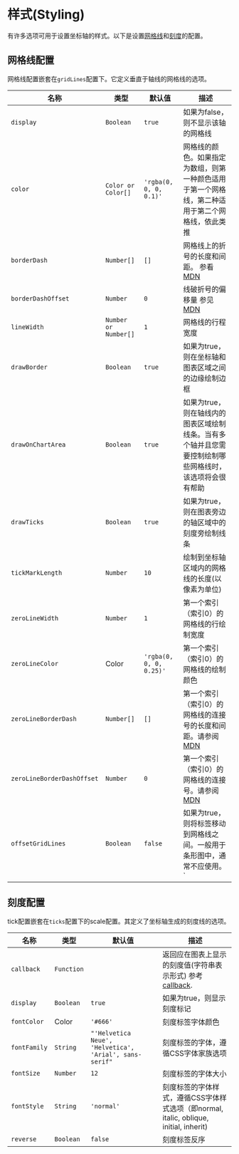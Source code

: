 # 样式(Styling)

有许多选项可用于设置坐标轴的样式。以下是设置[网格线](#grid-line-configuration)和[刻度](#tick-configuration)的配置。

## 网格线配置

网格线配置嵌套在`gridLines`配置下。它定义垂直于轴线的网格线的选项。

| 名称                       | 类型                 | 默认值                  | 描述                                                                                                                                                |
| -------------------------- | -------------------- | ----------------------- | --------------------------------------------------------------------------------------------------------------------------------------------------- |
| `display`                  | `Boolean`            | `true`                  | 如果为false，则不显示该轴的网格线                                                                                                                   |
| `color`                    | `Color or Color[]`   | `'rgba(0, 0, 0, 0.1)'`  | 网格线的颜色。如果指定为数组，则第一种颜色适用于第一个网格线，第二种适用于第二个网格线，依此类推                                                    |
| `borderDash`               | `Number[]`           | `[]`                    | 网格线上的折号的长度和间距。 参看 [MDN](https://developer.mozilla.org/en-US/docs/Web/API/CanvasRenderingContext2D/setLineDash)                      |
| `borderDashOffset`         | `Number`             | `0`                     | 线破折号的偏移量 参见 [MDN](https://developer.mozilla.org/en-US/docs/Web/API/CanvasRenderingContext2D/lineDashOffset)                               |
| `lineWidth`                | `Number or Number[]` | `1`                     | 网格线的行程宽度                                                                                                                                    |
| `drawBorder`               | `Boolean`            | `true`                  | 如果为true，则在坐标轴和图表区域之间的边缘绘制边框                                                                                                  |
| `drawOnChartArea`          | `Boolean`            | `true`                  | 如果为true，则在轴线内的图表区域绘制线条。当有多个轴并且您需要控制绘制哪些网格线时，该选项将会很有帮助                                              |
| `drawTicks`                | `Boolean`            | `true`                  | 如果为true，则在图表旁边的轴区域中的刻度旁绘制线条                                                                                                  |
| `tickMarkLength`           | `Number`             | `10`                    | 绘制到坐标轴区域内的网格线的长度(以像素为单位)                                                                                                      |
| `zeroLineWidth`            | `Number`             | `1`                     | 第一个索引（索引0）的网格线的行绘制宽度                                                                                                             |
| `zeroLineColor`            | Color                | `'rgba(0, 0, 0, 0.25)'` | 第一个索引（索引0）的网格线的绘制颜色                                                                                                               |
| `zeroLineBorderDash`       | `Number[]`           | `[]`                    | 第一个索引（索引0）的网格线的连接号的长度和间距。请参阅[MDN](https://developer.mozilla.org/en-US/docs/Web/API/CanvasRenderingContext2D/setLineDash) |
| `zeroLineBorderDashOffset` | `Number`             | `0`                     | 第一个索引（索引0）的网格线的连接号。请参阅[MDN](https://developer.mozilla.org/en-US/docs/Web/API/CanvasRenderingContext2D/lineDashOffset)          |
| `offsetGridLines`          | `Boolean`            | `false`                 | 如果为true，则将标签移动到网格线之间。一般用于条形图中，通常不应使用。              `                                                               |

##  刻度配置

tick配置嵌套在`ticks`配置下的scale配置。其定义了坐标轴生成的刻度线的选项。

| 名称         | 类型       | 默认值                                                 | 描述                                                                                                           |
| ------------ | ---------- | ------------------------------------------------------ | -------------------------------------------------------------------------------------------------------------- |
| `callback`   | `Function` |                                                        | 返回应在图表上显示的刻度值(字符串表示形式) 参考 [callback](../axes/labelling.md#creating-custom-tick-formats). |
| `display`    | `Boolean`  | `true`                                                 | 如果为true，则显示刻度标记                                                                                     |
| `fontColor`  | Color      | `'#666'`                                               | 刻度标签字体颜色                                                                                               |
| `fontFamily` | `String`   | `"'Helvetica Neue', 'Helvetica', 'Arial', sans-serif"` | 刻度标签的字体，遵循CSS字体家族选项                                                                            |
| `fontSize`   | `Number`   | `12`                                                   | 刻度标签的字体大小                                                                                             |
| `fontStyle`  | `String`   | `'normal'`                                             | 刻度标签的字体样式，遵循CSS字体样式选项（即normal, italic, oblique, initial, inherit)                          |
| `reverse`    | `Boolean`  | `false`                                                | 刻度标签反序                                                                                                   |
